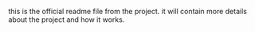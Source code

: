 this is the official readme file from the project.
it will contain more details about the project and how it works.